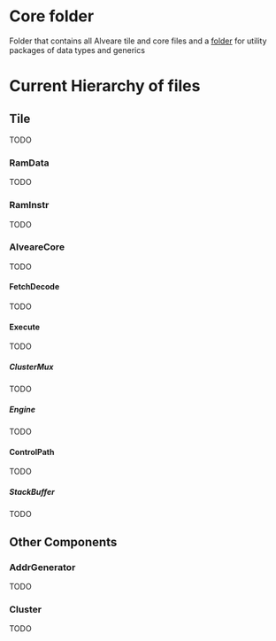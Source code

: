 # Core folder

Folder that contains all Alveare tile and core files and a [folder](data_types/README.md) for utility packages of data types and generics

# Current Hierarchy of files

## Tile
 
TODO

### RamData
 
TODO

### RamInstr
 
TODO

### AlveareCore
 
TODO

#### FetchDecode
 
TODO

#### Execute
 
TODO

##### ClusterMux
 
TODO

##### Engine
 
TODO

#### ControlPath
 
TODO

##### StackBuffer
 
TODO


## Other Components

### AddrGenerator
 
TODO

### Cluster
 
TODO



